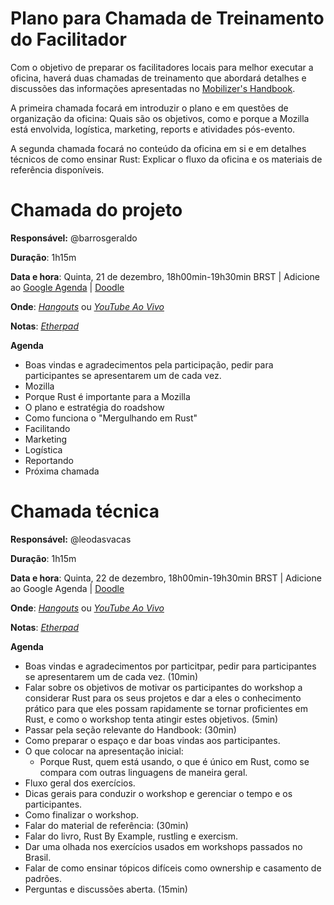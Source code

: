# Plano para Chamada de Treinamento do Facilitador
Com o objetivo de preparar os facilitadores locais para melhor executar a oficina, haverá duas chamadas de treinamento que abordará detalhes e discussões das informações apresentadas no [Mobilizer's Handbook](../rust_brazil_mobilizers_handbook).

A primeira chamada focará em introduzir o plano e em questões de organização da oficina: Quais são os objetivos, como e porque a Mozilla está envolvida, logística, marketing, reports e atividades pós-evento.

A segunda chamada focará no conteúdo da oficina em si e em detalhes técnicos de como ensinar Rust: Explicar o fluxo da oficina e os materiais de referência disponíveis.

# Chamada do projeto

**Responsável:** @barrosgeraldo

**Duração**: 1h15m

**Data e hora**: Quinta, 21 de dezembro, 18h00min-19h30min BRST | Adicione ao [Google Agenda](https://calendar.google.com/event?action=TEMPLATE&tmeid=NHQxczl2OHIzOGxkYm9nN2E4bThxbXMxMmMgZ2VyYWxkb2JhcnJvc0Btb3ppbGxhYnIub3Jn&tmsrc=geraldobarros%40mozillabr.org) | [Doodle](https://doodle.com/poll/95ndedr79xe86sn2)

**Onde**: [*Hangouts*](https://hangouts.google.com/hangouts/_/m32diiqgpvbxxmyr2l4fsxlykue) ou [*YouTube Ao Vivo*](http://youtu.be/4rlxB0_HD_I)

**Notas**: [*Etherpad*](https://public.etherpad-mozilla.org/p/2018rustroadshowbrasil)

**Agenda**

- Boas vindas e agradecimentos pela participação, pedir para participantes se apresentarem um de cada vez.
- Mozilla
- Porque Rust é importante para a Mozilla
- O plano e estratégia do roadshow
- Como funciona o "Mergulhando em Rust"
- Facilitando
- Marketing
- Logística
- Reportando
- Próxima chamada

# Chamada técnica

**Responsável:** @leodasvacas

**Duração**: 1h15m

**Data e hora**: Quinta, 22 de dezembro, 18h00min-19h30min BRST | Adicione ao Google Agenda | [Doodle](https://doodle.com/poll/95ndedr79xe86sn2)

**Onde**: [*Hangouts*](https://hangouts.google.com/hangouts/_/nelimixd6nc3baftrhprdhxxeue) ou [*YouTube Ao Vivo*](http://youtu.be/1jF3cI6aFJI)

**Notas**: [*Etherpad*](https://public.etherpad-mozilla.org/p/2018rustroadshowbrasil)

**Agenda**

- Boas vindas e agradecimentos por particitpar, pedir para participantes se apresentarem um de cada vez. (10min)
- Falar sobre os objetivos de motivar os participantes do workshop a considerar Rust para os seus projetos e dar a eles o conhecimento prático para que eles possam rapidamente se tornar proficientes em Rust, e como o workshop tenta atingir estes objetivos. (5min)
- Passar pela seção relevante do Handbook: (30min)
- Como preparar o espaço e dar boas vindas aos participantes.
- O que colocar na apresentação inicial:
  - Porque Rust, quem está usando, o que é único em Rust, como se compara com outras linguagens de maneira geral.
- Fluxo geral dos exercícios.
- Dicas gerais para conduzir o workshop e gerenciar o tempo e os participantes.
- Como finalizar o workshop.
- Falar do material de referência: (30min)
- Falar do livro, Rust By Example, rustling e exercism.
- Dar uma olhada nos exercícios usados em workshops passados no Brasil.
- Falar de como ensinar tópicos difíceis como ownership e casamento de padrões.
- Perguntas e discussões aberta. (15min)
